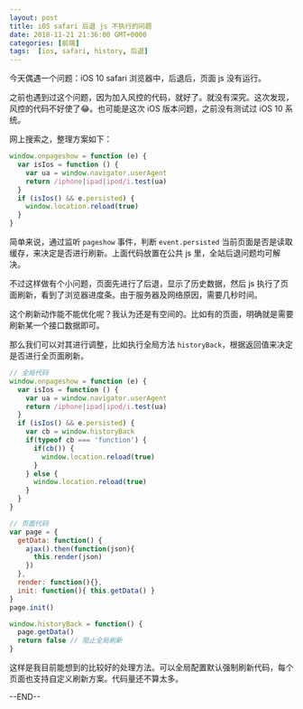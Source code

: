 ```yaml
---
layout: post
title: iOS safari 后退 js 不执行的问题
date: 2018-11-21 21:36:00 GMT+0000
categories: [前端]
tags:  [ios, safari, history, 后退]
---
```


今天偶遇一个问题：iOS 10 safari 浏览器中，后退后，页面 js 没有运行。

之前也遇到过这个问题，因为加入风控的代码，就好了。就没有深究。这次发现，风控的代码不好使了😂。也可能是这次 iOS 版本问题，之前没有测试过 iOS 10 系统。

<!-- more -->

网上搜索之，整理方案如下：

```js
window.onpageshow = function (e) {
  var isIos = function () {
    var ua = window.navigator.userAgent
    return /iphone|ipad|ipod/i.test(ua)
  }
  if (isIos() && e.persisted) {
    window.location.reload(true)
  }
}
```

简单来说，通过监听 `pageshow` 事件，判断 `event.persisted` 当前页面是否是读取缓存，来决定是否进行刷新。上面代码放置在公共 js 里，全站后退问题均可解决。

不过这样做有个小问题，页面先进行了后退，显示了历史数据，然后 js 执行了页面刷新，看到了浏览器进度条。由于服务器及网络原因，需要几秒时间。

这个刷新动作能不能优化呢？我认为还是有空间的。比如有的页面，明确就是需要刷新某一个接口数据即可。

那么我们可以对其进行调整，比如执行全局方法 `historyBack`，根据返回值来决定是否进行全页面刷新。

```js
// 全局代码
window.onpageshow = function (e) {
  var isIos = function () {
    var ua = window.navigator.userAgent
    return /iphone|ipad|ipod/i.test(ua)
  }
  if (isIos() && e.persisted) {
    var cb = window.historyBack
    if(typeof cb === 'function') {
      if(cb()) {
        window.location.reload(true)        
      }
    } else {
      window.location.reload(true)
    }
  }
}
```

```js
// 页面代码
var page = {
  getData: function() {
    ajax().then(function(json){
      this.render(json)
    })
  },
  render: function(){},
  init: function(){ this.getData() }
}
page.init()

window.historyBack = function() {
  page.getData()
  return false // 阻止全局刷新
}
```
这样是我目前能想到的比较好的处理方法。可以全局配置默认强制刷新代码，每个页面也支持自定义刷新方案。代码量还不算太多。

--END--
